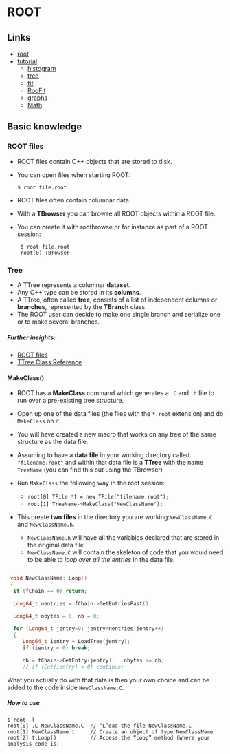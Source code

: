 # ROOT


## Links

- [root](https://root.cern)
- [tutorial](https://root.cern/doc/master/group__Tutorials.html)
    - [histogram](https://root.cern/doc/master/group__tutorial__hist.html)
    - [tree](https://root.cern/doc/master/group__tutorial__tree.html)
    - [fit](https://root.cern/doc/master/group__tutorial__fit.html)
    - [RooFit](https://root.cern/doc/master/group__tutorial__roofit.html)
    - [graphs](https://root.cern/doc/master/group__tutorial__graphs.html)
    - [Math](https://root.cern/doc/master/group__tutorial__math.html)



## Basic knowledge

### ROOT files

- ROOT files contain C++ objects that are stored to disk.
- You can open files when starting ROOT:

  ```
  $ root file.root
  ```
  
- ROOT files often contain columnar data.
- With a **TBrowser** you can browse all ROOT objects within a ROOT file.
- You can create it with rootbrowse or for instance as part of a ROOT session:

  ```
   $ root file.root
   root[0] TBrowser
  ```
  
### Tree

- A TTree represents a columnar **dataset**.
- Any C++ type can be stored in its **columns**.
- A TTree, often called **tree**, consists of a list of independent columns or **branches**, represented by the **TBranch** class.
- The ROOT user can decide to make one single branch and serialize one or to make several branches.


##### Further insights:

- [ROOT files](https://root.cern/manual/root_files/)
- [TTree Class Reference](https://root.cern/doc/master/classTTree.html)


#### MakeClass()

- ROOT has a **MakeClass** command which generates a `.C` and `.h` file to run over a pre-existing tree structure.
- Open up one of the data files (the files with the `*.root` extension) and do `MakeClass` on it.
- You will have created a new macro that works on any tree of the same structure as the data file.
- Assuming to have a **data file** in your working directory called `"filename.root"` and within that data file is a **TTree** with the name `TreeName`
(you can find this out using the TBrowser)
- Run `MakeClass` the following way in the root session:
  - `root[0] TFile *f = new TFile("filename.root");`
  - `root[1] TreeName->MakeClass("NewClassName");`
  
- This create **two files** in the directory you are working:`NewClassName.C` and `NewClassName.h`.
  - `NewClassName.h` will have all the variables declared that are stored in the original data file
  - `NewClassName.C` will contain the skeleton of code that you would need to be able to *loop over all the entries* in the data file. 
  
 ```cpp
 
  void NewClassName::Loop()
  {
   if (fChain == 0) return;

   Long64_t nentries = fChain->GetEntriesFast();

   Long64_t nbytes = 0, nb = 0;
   
   for (Long64_t jentry=0; jentry<nentries;jentry++) 
   {
      Long64_t ientry = LoadTree(jentry);
      if (ientry < 0) break;

      nb = fChain->GetEntry(jentry);   nbytes += nb;
      // if (Cut(ientry) < 0) continue;
  ```
  
  What you actually do with that data is then your own choice and can be added to the code inside `NewClassName.C`.
 
    
  ##### How to use

  ```
  $ root -l
  root[0] .L NewClassName.C  // “L”oad the file NewClassName.C
  root[1] NewClassName t     // Create an object of type NewClassName
  root[2] t.Loop()           // Access the “Loop” method (where your analysis code is)
  ```
